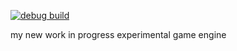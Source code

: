 [![debug build](https://github.com/arshavirmirzakhani/crystal/actions/workflows/debugbuild.yml/badge.svg)](https://github.com/arshavirmirzakhani/crystal/actions/workflows/debugbuild.yml)

my new work in progress experimental game engine
